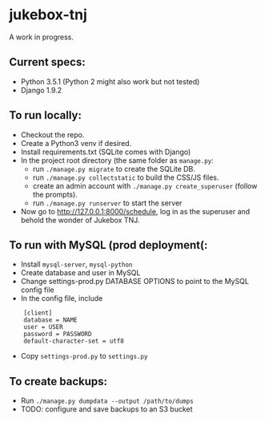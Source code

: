 # jukebox-tnj
A work in progress. 

## Current specs:
- Python 3.5.1 (Python 2 might also work but not tested)
- Django 1.9.2

## To run locally:
- Checkout the repo.
- Create a Python3 venv if desired.
- Install requirements.txt (SQLite comes with Django)
- In the project root directory (the same folder as `manage.py`:
    - run `./manage.py migrate` to create the SQLite DB.
    - run `./manage.py collectstatic` to build the CSS/JS files.
    - create an admin account with `./manage.py create_superuser` (follow the prompts).
    - run `./manage.py runserver` to start the server
- Now go to http://127.0.0.1:8000/schedule, log in as the superuser and behold the wonder of Jukebox TNJ.

## To run with MySQL (prod deployment(:
- Install `mysql-server`, `mysql-python`
- Create database and user in MySQL
- Change settings-prod.py DATABASE OPTIONS to point to the MySQL config file
- In the config file, include

```
    [client]
    database = NAME
    user = USER
    password = PASSWORD
    default-character-set = utf8
```

- Copy `settings-prod.py` to `settings.py`

## To create backups:
- Run `./manage.py dumpdata --output /path/to/dumps`
- TODO: configure and save backups to an S3 bucket
